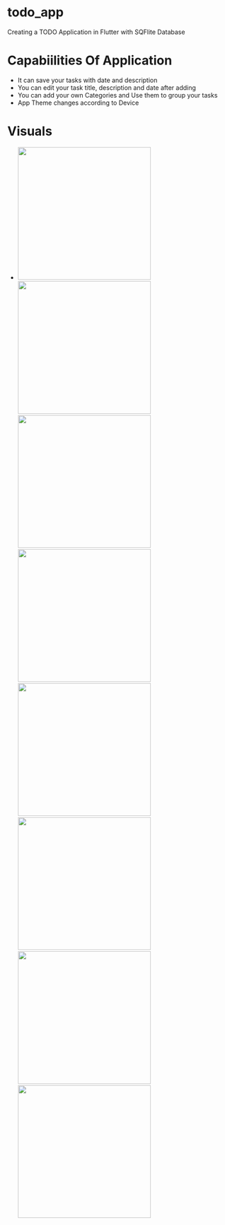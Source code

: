 # todo_app
 Creating a TODO Application in Flutter with SQFlite Database

# Capabiilities Of Application
- It can save your tasks with date and description
- You can edit your task title, description and date after adding
- You can add your own Categories and Use them to group your tasks
- App Theme changes according to Device

# Visuals 
- <img src="https://user-images.githubusercontent.com/82170552/154005818-f49176b5-fd00-4135-a4bc-5926ea535347.png" height =300 >   <img src="https://user-images.githubusercontent.com/82170552/154006003-de0a41a8-24a6-44e8-bd40-a5ddd393a27f.png" height = 300>  <img src="https://user-images.githubusercontent.com/82170552/154006057-a823f663-2d60-4aa8-be57-552b15700a31.png" height = 300>  <img src="https://user-images.githubusercontent.com/82170552/154006156-9da00ec6-1ceb-49d1-9f95-f7c3b4355826.png" height = 300>  <img src="https://user-images.githubusercontent.com/82170552/154006356-29992afa-d7c5-4b2a-b103-cb88d66e0872.png" height = 300>  <img src="https://user-images.githubusercontent.com/82170552/154006411-bcf7c2d8-6d7f-4423-9c4e-882156abd20b.png" height = 300>  <img src="https://user-images.githubusercontent.com/82170552/154006484-35a8e542-1631-4d06-847d-9d0fc86d2b67.png" height = 300>  <img src="https://user-images.githubusercontent.com/82170552/154006491-354de964-9638-4a6d-8aba-44178d30142f.png" height = 300>
